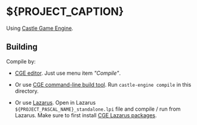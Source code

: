 # ${PROJECT_CAPTION}

Using [Castle Game Engine](https://castle-engine.io/).

## Building

Compile by:

- [CGE editor](https://castle-engine.io/manual_editor.php). Just use menu item _"Compile"_.

- Or use [CGE command-line build tool](https://github.com/castle-engine/castle-engine/wiki/Build-Tool). Run `castle-engine compile` in this directory.

- Or use [Lazarus](https://www.lazarus-ide.org/). Open in Lazarus `${PROJECT_PASCAL_NAME}_standalone.lpi` file and compile / run from Lazarus. Make sure to first install [CGE Lazarus packages](https://castle-engine.io/documentation.php).
